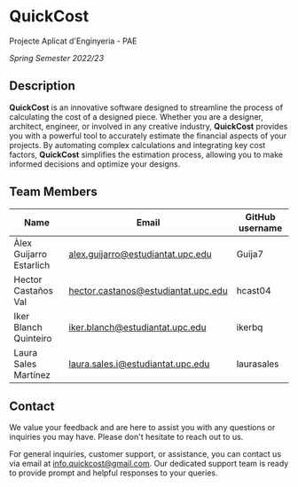# QuickCost
Projecte Aplicat d'Enginyeria - PAE

*Spring Semester 2022/23*

## Description
**QuickCost** is an innovative software designed to streamline the process of calculating the cost of a designed piece. Whether you are a designer, architect, engineer, or involved in any creative industry, **QuickCost** provides you with a powerful tool to accurately estimate the financial aspects of your projects. By automating complex calculations and integrating key cost factors, **QuickCost** simplifies the estimation process, allowing you to make informed decisions and optimize your designs.

## Team Members
| Name | Email | GitHub username |
| --- | --- | --- |
| Àlex Guijarro Estarlich | alex.guijarro@estudiantat.upc.edu | Guija7 |
| Hector Castaños Val | hector.castanos@estudiantat.upc.edu | hcast04 |
| Iker Blanch Quinteiro | iker.blanch@estudiantat.upc.edu | ikerbq |
| Laura Sales Martínez | laura.sales.i@estudiantat.upc.edu | laurasales |

## Contact
We value your feedback and are here to assist you with any questions or inquiries you may have. Please don't hesitate to reach out to us.

For general inquiries, customer support, or assistance, you can contact us via email at info.quickcost@gmail.com. Our dedicated support team is ready to provide prompt and helpful responses to your queries.
